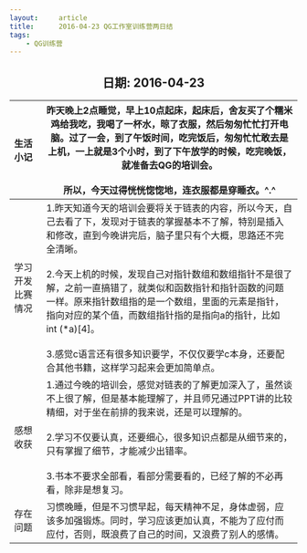 ```yaml
---
layout:     article
title:      2016-04-23 QG工作室训练营两日结
tags:
    - QG训练营
---
```




<center><h2>日期: 2016-04-23</h2></center>



| 生活小记         | 昨天晚上2点睡觉，早上10点起床，起床后，舍友买了个糯米鸡给我吃，我喝了一杯水，晾了衣服，然后匆匆忙忙打开电脑。过了一会，到了午饭时间，吃完饭后，匆匆忙忙敢去是上机，一上就是3个小时，到了下午放学的时候，吃完晚饭，就准备去QG的培训会。<br><br>所以，今天过得恍恍惚惚地，连衣服都是穿睡衣。^.^ |
| :--------------- | ------------------------------------------------------------ |
| 学习开发比赛情况 | 1.昨天知道今天的培训会要将关于链表的内容，所以今天，自己去看了下，发现对于链表的掌握基本不了解，特别是插入和修改，直到今晚讲完后，脑子里只有个大概，思路还不完全清晰。 <br/><br/>2.今天上机的时候，发现自己对指针数组和数组指针不是很了解，之前一直搞错了，就类似和函数指针和指针函数的问题一样。原来指针数组指的是一个数组，里面的元素是指针，指向对应的某个值，而数组指针指的是指向a的指针，比如 int (*a)[4]。 <br/><br/>3.感觉c语言还有很多知识要学，不仅仅要学c本身，还要配合其他书籍，这样学习起来会更加简单点。 |
| 感想收获         | 1.通过今晚的培训会，感觉对链表的了解更加深入了，虽然谈不上很了解，但是基本能理解了，并且师兄通过PPT讲的比较精细，对于坐在前排的我来说，还是可以理解的。<br/><br/>2.学习不仅要认真，还要细心，很多知识点都是从细节来的，只有掌握了细节，才能减少出错率。<br/><br/>3.书本不要求全部看，看部分需要看的，已经了解的不必再看，除非是想复习。 |
| 存在问题         | 习惯晚睡，但是不习惯早起，每天精神不足，身体虚弱，应该多加强锻炼。同时，学习应该更加认真，不能为了应付而应付，否则，既浪费了自己的时间，又浪费了别人的感情。 |

